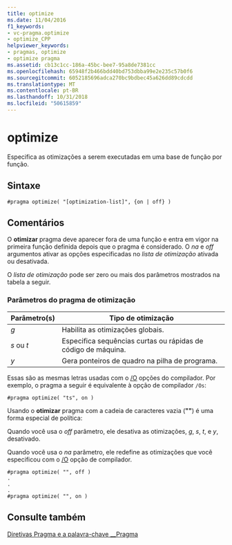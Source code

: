```yaml
---
title: optimize
ms.date: 11/04/2016
f1_keywords:
- vc-pragma.optimize
- optimize_CPP
helpviewer_keywords:
- pragmas, optimize
- optimize pragma
ms.assetid: cb13c1cc-186a-45bc-bee7-95a8de7381cc
ms.openlocfilehash: 65948f2b466bdd40bd753dbba99e2e235c57b0f6
ms.sourcegitcommit: 6052185696adca270bc9bdbec45a626dd89cdcdd
ms.translationtype: MT
ms.contentlocale: pt-BR
ms.lasthandoff: 10/31/2018
ms.locfileid: "50615859"
---
```

# <a name="optimize"></a>optimize

Especifica as otimizações a serem executadas em uma base de função por função.

## <a name="syntax"></a>Sintaxe

```
#pragma optimize( "[optimization-list]", {on | off} )
```

## <a name="remarks"></a>Comentários

O **otimizar** pragma deve aparecer fora de uma função e entra em vigor na primeira função definida depois que o pragma é considerado. O *na* e *off* argumentos ativar as opções especificadas no *lista de otimização* ativada ou desativada.

O *lista de otimização* pode ser zero ou mais dos parâmetros mostrados na tabela a seguir.

### <a name="parameters-of-the-optimize-pragma"></a>Parâmetros do pragma de otimização

|Parâmetro(s)|Tipo de otimização|
|--------------------|--------------------------|
|*g*|Habilita as otimizações globais.|
|*s* ou *t*|Especifica sequências curtas ou rápidas de código de máquina.|
|*y*|Gera ponteiros de quadro na pilha de programa.|

Essas são as mesmas letras usadas com o [/O](../build/reference/o-options-optimize-code.md) opções do compilador. Por exemplo, o pragma a seguir é equivalente à opção de compilador `/Os`:

```
#pragma optimize( "ts", on )
```

Usando o **otimizar** pragma com a cadeia de caracteres vazia (**""**) é uma forma especial de política:

Quando você usa o *off* parâmetro, ele desativa as otimizações, *g*, *s*, *t*, e *y*, desativado.

Quando você usa o *na* parâmetro, ele redefine as otimizações que você especificou com o [/O](../build/reference/o-options-optimize-code.md) opção de compilador.

```
#pragma optimize( "", off )
.
.
.
#pragma optimize( "", on )
```

## <a name="see-also"></a>Consulte também

[Diretivas Pragma e a palavra-chave __Pragma](../preprocessor/pragma-directives-and-the-pragma-keyword.md)